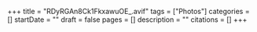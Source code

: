 +++
title = "RDyRGAn8Ck1FkxawuOE_.avif"
tags = ["Photos"]
categories = []
startDate = ""
draft = false
pages = []
description = ""
citations = []
+++
